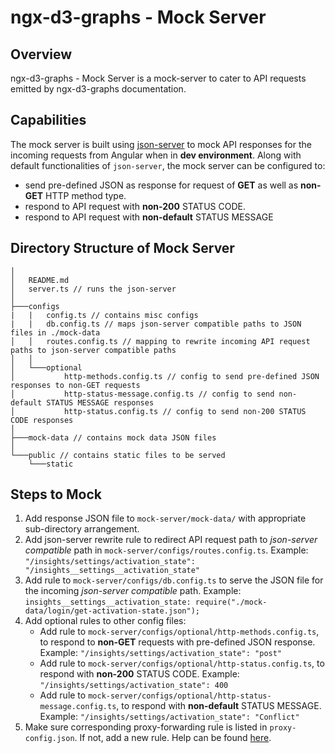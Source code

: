# ngx-d3-graphs - Mock Server

## Overview

ngx-d3-graphs - Mock Server is a mock-server to cater to API requests emitted by ngx-d3-graphs documentation.

## Capabilities

The mock server is built using [json-server](https://www.npmjs.com/package/json-server) to mock API responses for the incoming requests from Angular when in **dev environment**. Along with default functionalities of `json-server`, the mock server can be configured to:

- send pre-defined JSON as response for request of **GET** as well as **non-GET** HTTP method type.
- respond to API request with **non-200** STATUS CODE.
- respond to API request with **non-default** STATUS MESSAGE

## Directory Structure of Mock Server

```
│
│   README.md
│   server.ts // runs the json-server
│
├───configs
|   |   config.ts // contains misc configs
|   |   db.config.ts // maps json-server compatible paths to JSON files in ./mock-data
│   │   routes.config.ts // mapping to rewrite incoming API request paths to json-server compatible paths
│   │
│   └───optional
│           http-methods.config.ts // config to send pre-defined JSON responses to non-GET requests
│           http-status-message.config.ts // config to send non-default STATUS MESSAGE responses
│           http-status.config.ts // config to send non-200 STATUS CODE responses
│
├───mock-data // contains mock data JSON files
│
└───public // contains static files to be served
    └───static
```

## Steps to Mock

1. Add response JSON file to `mock-server/mock-data/` with appropriate sub-directory arrangement.
2. Add json-server rewrite rule to redirect API request path to _json-server compatible_ path in `mock-server/configs/routes.config.ts`. Example: `"/insights/settings/activation_state": "/insights__settings__activation_state"`
3. Add rule to `mock-server/configs/db.config.ts` to serve the JSON file for the incoming _json-server compatible_ path. Example: `insights__settings__activation_state: require("./mock-data/login/get-activation-state.json");`
4. Add optional rules to other config files:
   - Add rule to `mock-server/configs/optional/http-methods.config.ts`, to respond to **non-GET** requests with pre-defined JSON response. Example: `"/insights/settings/activation_state": "post"`
   - Add rule to `mock-server/configs/optional/http-status.config.ts`, to respond with **non-200** STATUS CODE. Example: `"/insights/settings/activation_state": 400`
   - Add rule to `mock-server/configs/optional/http-status-message.config.ts`, to respond with **non-default** STATUS MESSAGE. Example: `"/insights/settings/activation_state": "Conflict"`
5. Make sure corresponding proxy-forwarding rule is listed in `proxy-config.json`. If not, add a new rule. Help can be found [here](https://angular.io/guide/build#proxying-to-a-backend-server).
